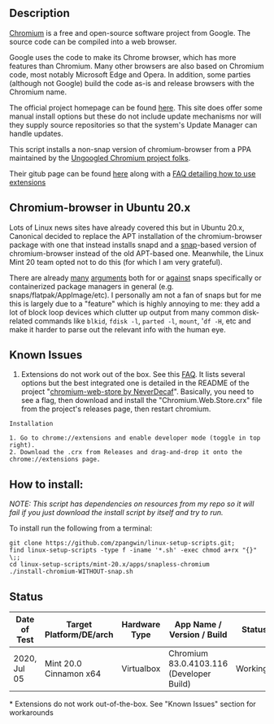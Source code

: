 
## Description

[Chromium](https://en.wikipedia.org/wiki/Chromium_%28web_browser%29) is a free and open-source software project from Google. The source code can be compiled into a web browser.

Google uses the code to make its Chrome browser, which has more features than Chromium. Many other browsers are also based on Chromium code, most notably Microsoft Edge and Opera. In addition, some parties (although not Google) build the code as-is and release browsers with the Chromium name.

The official project homepage can be found [here](https://www.chromium.org/Home). This site does offer some manual install options but these do not include update mechanisms nor will they supply source repositories so that the system's Update Manager can handle updates.

This script installs a non-snap version of chromium-browser from a PPA maintained by the [Ungoogled Chromium project folks](https://software.opensuse.org/download/package?package=ungoogled-chromium&project=home:ungoogled_chromium).

Their gitub page can be found [here](https://github.com/Eloston/ungoogled-chromium) along with a [FAQ detailing how to use extensions](https://ungoogled-software.github.io/ungoogled-chromium-wiki/faq)

## Chromium-browser in Ubuntu 20.x

Lots of Linux news sites have already covered this but in Ubuntu 20.x, Canonical decided to replace the APT installation of the chromium-browser package with one that instead installs snapd and a [snap](https://en.wikipedia.org/wiki/Snap_%28package_manager%29)-based version of chromium-browser instead of the old APT-based one. Meanwhile, the Linux Mint 20 team opted not to do this (for which I am very grateful).

There are already [many](https://www.howtogeek.com/670084/what-you-need-to-know-about-snaps-on-ubuntu-20.04/) [arguments](https://thenewstack.io/canonicals-snap-great-good-bad-ugly/) both for or [against](https://www.reddit.com/r/Ubuntu/comments/askwvp/the_snap_experience_is_bad_and_is_increasingly/) snaps specifically or containerized package managers in general (e.g. snaps/flatpak/AppImage/etc). I personally am not a fan of snaps but for me this is largely due to a "feature" which is highly annoying to me: they add a lot of block loop devices which clutter up output from many common disk-related commands like `blkid`, `fdisk -l`, `parted -l`, `mount`, '`df -H`, etc and make it harder to parse out the relevant info with the human eye.

## Known Issues

1. Extensions do not work out of the box. See this [FAQ](https://ungoogled-software.github.io/ungoogled-chromium-wiki/faq). It lists several options but the best integrated one is detailed in the README of the project "[chromium-web-store by NeverDecaf](https://github.com/NeverDecaf/chromium-web-store)". Basically, you need to see a flag, then download and install the "Chromium.Web.Store.crx" file from the project's releases page, then restart chromium.

```
Installation

1. Go to chrome://extensions and enable developer mode (toggle in top right).
2. Download the .crx from Releases and drag-and-drop it onto the chrome://extensions page.

```

## How to install:

*NOTE: This script has dependencies on resources from my repo so it will fail if you just download the install script by itself and try to run.*

To install run the following from a terminal:

```
git clone https://github.com/zpangwin/linux-setup-scripts.git;
find linux-setup-scripts -type f -iname '*.sh' -exec chmod a+rx "{}" \;;
cd linux-setup-scripts/mint-20.x/apps/snapless-chromium
./install-chromium-WITHOUT-snap.sh
```

## Status


| Date of Test  | Target Platform/DE/arch | Hardware Type  | App Name / Version / Build               | Status  |
| ------------- | ------------------------| -------------- | ---------------------------------------- | ------- |
| 2020, Jul 05  | Mint 20.0 Cinnamon x64  | Virtualbox     | Chromium 83.0.4103.116 (Developer Build) | Working\* |


\* Extensions do not work out-of-the-box. See "Known Issues" section for workarounds


